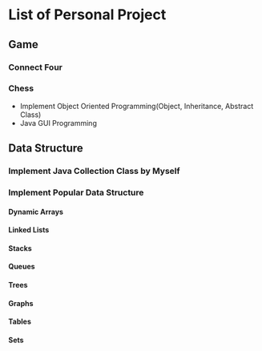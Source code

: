 # List of Personal Project

## Game
### Connect Four
### Chess
- Implement Object Oriented Programming(Object, Inheritance, Abstract Class)
- Java GUI Programming

## Data Structure
### Implement Java Collection Class by Myself

### Implement Popular Data Structure
#### Dynamic Arrays
#### Linked Lists
#### Stacks
#### Queues
#### Trees
#### Graphs
#### Tables
#### Sets
